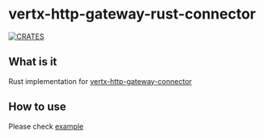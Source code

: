# vertx-http-gateway-rust-connector
[![CRATES](https://img.shields.io/crates/v/vertx-http-gateway-rust-connector.svg)](https://crates.io/crates/vertx-http-gateway-rust-connector)
## What is it
Rust implementation for [vertx-http-gateway-connector](https://github.com/pangzixiang/vertx-http-gateway)
## How to use
Please check [example](https://github.com/pangzixiang/vertx-http-gateway-rust-connector/blob/master/examples/connector_test.rs)

